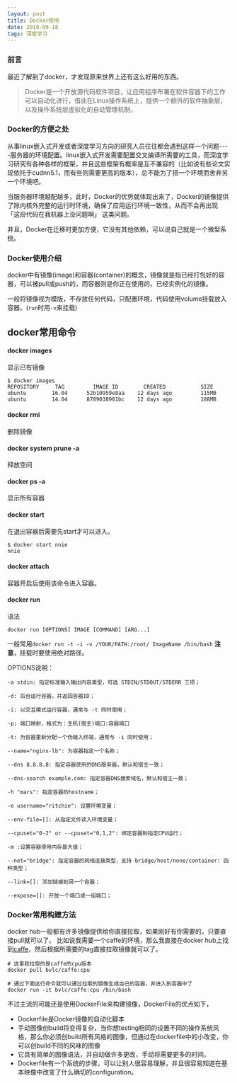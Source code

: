 ```yaml
---
layout: post
title: Docker使用
date: 2018-09-18
tags: 深度学习
---
```


### 前言

最近了解到了docker，才发现原来世界上还有这么好用的东西。
>Docker是一个开放源代码软件项目，让应用程序布署在软件容器下的工作可以自动化进行，借此在Linux操作系统上，提供一个额外的软件抽象层，以及操作系统层虚拟化的自动管理机制。

### Docker的方便之处

从事linux嵌入式开发或者深度学习方向的研究人员往往都会遇到这样一个问题----服务器的环境配置。linux嵌入式开发需要配置交叉编译所需要的工具，而深度学习研究有各种各样的框架，并且这些框架有概率是互不兼容的（比如说有些论文实现依托于cudnn5.1，而有些则需要更高的版本），总不能为了搭一个环境而舍弃另一个环境吧。

当服务器环境越配越多，此时，Docker的优势就体现出来了，Docker的镜像提供了除内核外完整的运行时环境，确保了应用运行环境一致性，从而不会再出现 「这段代码在我机器上没问题啊」 这类问题。

并且，Docker在迁移时更加方便，它没有其他依赖，可以说自己就是一个微型系统。

### Docker使用介绍

docker中有镜像(image)和容器(container)的概念，镜像就是指已经打包好的容器，可以被pull或push的，而容器则是你正在使用的，已经实例化的镜像。

一般将镜像视为模版，不存放任何代码，只配置环境，代码使用volume挂载放入容器。(`run`时用`-v`来挂载)

## docker常用命令

####  docker images

显示已有镜像

```
$ docker images
REPOSITORY     TAG         IMAGE ID        CREATED           SIZE
ubuntu        16.04      52b10959e8aa    12 days ago         115MB
ubuntu        14.04      8789038981bc    12 days ago         188MB
```

#### docker rmi

删除镜像

#### docker system prune -a

释放空间

#### docker ps -a

显示所有容器

#### docker start 

在退出容器后需要先start才可以进入。

```
$ docker start nnie
nnie
```

#### docker attach

容器开启后使用该命令进入容器。

#### docker run

语法

```
docker run [OPTIONS] IMAGE [COMMAND] [ARG...]
```

一般常用`docker run -t -i -v /YOUR/PATH:/root/ ImageName /bin/bash`
**注意**，挂载时要使用绝对路径。

OPTIONS说明：

```
-a stdin: 指定标准输入输出内容类型，可选 STDIN/STDOUT/STDERR 三项；

-d: 后台运行容器，并返回容器ID；

-i: 以交互模式运行容器，通常与 -t 同时使用；

-p: 端口映射，格式为：主机(宿主)端口:容器端口

-t: 为容器重新分配一个伪输入终端，通常与 -i 同时使用；

--name="nginx-lb": 为容器指定一个名称；

--dns 8.8.8.8: 指定容器使用的DNS服务器，默认和宿主一致；

--dns-search example.com: 指定容器DNS搜索域名，默认和宿主一致；

-h "mars": 指定容器的hostname；

-e username="ritchie": 设置环境变量；

--env-file=[]: 从指定文件读入环境变量；

--cpuset="0-2" or --cpuset="0,1,2": 绑定容器到指定CPU运行；

-m :设置容器使用内存最大值；

--net="bridge": 指定容器的网络连接类型，支持 bridge/host/none/container: 四种类型；

--link=[]: 添加链接到另一个容器；

--expose=[]: 开放一个端口或一组端口；
```

### Docker常用构建方法

docker hub一般都有许多镜像提供给你直接拉取，如果刚好有你需要的，只要直接pull就可以了。
比如说我需要一个caffe的环境，那么我直接在docker hub上找到[caffe](https://hub.docker.com/r/bvlc/caffe/)，然后根据所需要的tag直接拉取镜像就可以了。
```shell
# 这里我拉取的是caffe的cpu版本
docker pull bvlc/caffe:cpu

# 通过下面这行命令就可以通过拉取的镜像生成自己的容器，并进入到容器中了
docker run -it bvlc/caffe:cpu /bin/bash
```

不过主流的可能还是使用DockerFile来构建镜像，DockerFile的优点如下，
- Dockerfile是Docker镜像的自动化脚本
- 手动图像创build将变得复杂，当你想testing相同的设置不同的操作系统风格，那么你必须创build所有风格的图像，但通过在dockerfile中的小改变，你可以创build不同的风味的图像
- 它具有简单的图像语法，并自动做许多更改，手动将需要更多的时间。
- Dockerfile有一个系统的步骤，可以让别人很容易理解，并且很容易知道在基本映像中改变了什么确切的configuration。


